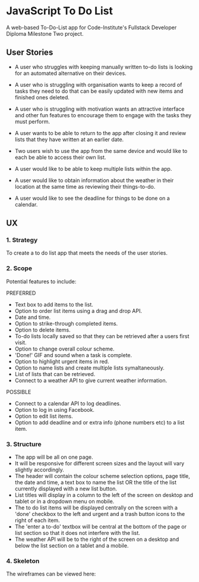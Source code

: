 # JavaScript To Do List

A web-based To-Do-List app for Code-Institute's Fullstack Developer Diploma Milestone Two project.

## User Stories

* A user who struggles with keeping manually written to-do lists is looking for an automated alternative on their devices.

* A user who is struggling with organisation wants to keep a record of tasks they need to do that can be easily updated with new items and finished ones deleted.

* A user who is struggling with motivation wants an attractive interface and other fun features to encourage them to engage with the tasks they must perform.

* A user wants to be able to return to the app after closing it and review lists that they have written at an earlier date.

* Two users wish to use the app from the same device and would like to each be able to access their own list.

* A user would like to be able to keep multiple lists within the app.

* A user would like to obtain information about the weather in their location at the same time as reviewing their things-to-do.

* A user would like to see the deadline for things to be done on a calendar.

## UX

### **1. Strategy**

To create a to do list app that meets the needs of the user stories.

### **2. Scope**

Potential features to include:

PREFERRED
* Text box to add items to the list.
* Option to order list items using a drag and drop API.
* Date and time.
* Option to strike-through completed items.
* Option to delete items.
* To-do lists locally saved so that they can be retrieved after a users first visit.
* Option to change overall colour scheme.
* 'Done!' GIF and sound when a task is complete.
* Option to highlight urgent items in red.
* Option to name lists and create multiple lists symaltaneously.
* List of lists that can be retrieved.
* Connect to a weather API to give current weather information.

POSSIBLE

* Connect to a calendar API to log deadlines.
* Option to log in using Facebook.
* Option to edit list items.
* Option to add deadline and or extra info (phone numbers etc) to a list item.

### **3. Structure**

* The app will be all on one page.  
* It will be responsive for different screen sizes and the layout will vary slightly accordingly.  
* The header will contain the colour scheme selection options, page title, the date and time, a text box to name the list OR the title of the list currently displayed with a new list button.  
* List titles will display in a column to the left of the screen on desktop and tablet or in a dropdown menu on mobile.  
* The to do list items will be displayed centrally on the screen with a 'done' checkbox to the left and urgent and a trash button icons to the right of each item. 
* The 'enter a to-do' textbox will be central at the bottom of the page or list section so that it does not interfere with the list. 
* The weather API will be to the right of the screen on a desktop and below the list section on a tablet and a mobile.

### **4. Skeleton**

The wireframes can be viewed here:







